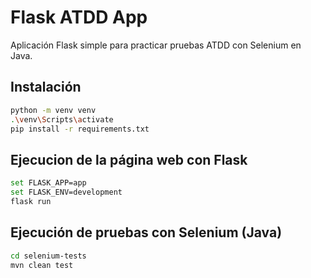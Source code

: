 # Flask ATDD App

Aplicación Flask simple para practicar pruebas ATDD con Selenium en Java.

## Instalación

```bash
python -m venv venv
.\venv\Scripts\activate
pip install -r requirements.txt
```

## Ejecucion de la página web con Flask

```bash
set FLASK_APP=app
set FLASK_ENV=development
flask run
```

## Ejecución de pruebas con Selenium (Java)

```bash
cd selenium-tests
mvn clean test
```